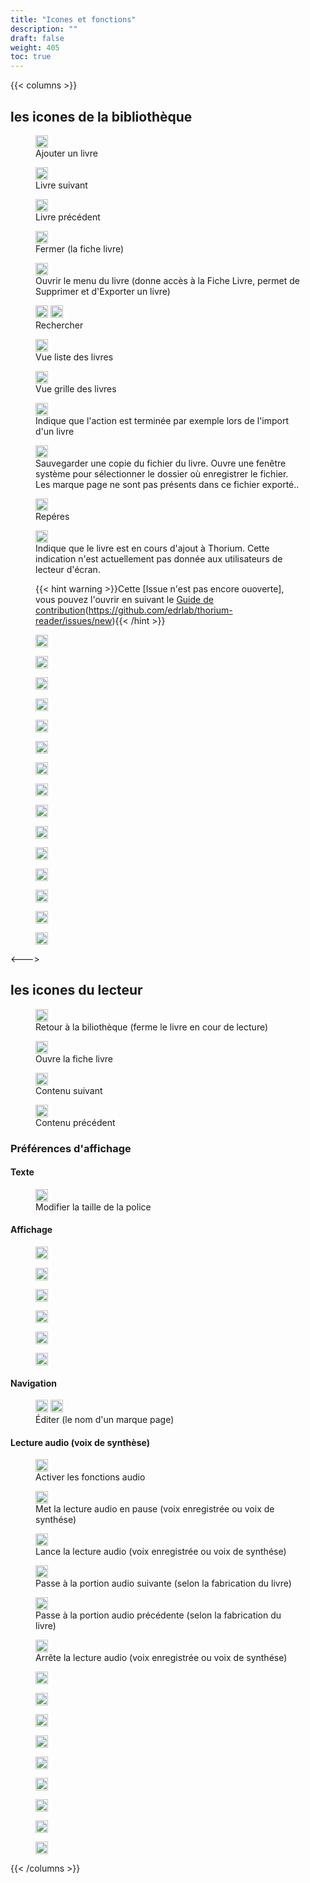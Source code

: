 ```yaml
---
title: "Icones et fonctions"
description: ""
draft: false
weight: 405
toc: true
---
```


{{< columns >}}

## les icones de la bibliothèque
<!--

<figure>
  <img src="/thorium-reader-doc/images/icons/gauche.svg" alt="" width="20px">
  <figcaption class="icon">
  </figcaption>
</figure>


<figure>
  <img src="/thorium-reader-doc/images/icons/list.svg" alt="" width="20px">
  <figcaption class="icon">
  </figcaption>
</figure>

<figure>
  <img src="/thorium-reader-doc/images/icons/justifie.svg" alt="" width="20px">
  <figcaption class="icon">
  </figcaption>
</figure>


<figure>
  <img src="/thorium-reader-doc/images/icons/gift.svg" alt="" width="20px">
  <figcaption class="icon">
  </figcaption>
</figure>

<figure>
  <img src="/thorium-reader-doc/images/icons/grid.svg" alt="" width="20px">
  <figcaption class="icon">
  </figcaption>
</figure>

<figure>
  <img src="/thorium-reader-doc/images/icons/home.svg" alt="" width="20px">
  <figcaption class="icon">
  </figcaption>
</figure>

<figure>
  <img src="/thorium-reader-doc/images/icons/house-fill.svg" alt="" width="20px">
  <figcaption class="icon">
  </figcaption>
</figure>

<figure>
  <img src="/thorium-reader-doc/images/icons/import.svg" alt="" width="20px">
  <figcaption class="icon">
  </figcaption>
</figure>


<figure>
  <img src="/thorium-reader-doc/images/icons/double_arrow_down_black_24dp.svg" alt="" width="20px">
  <figcaption class="icon">
  </figcaption>
</figure>

<figure>
  <img src="/thorium-reader-doc/images/icons/double_arrow_left_black_24dp.svg" alt="" width="20px">
  <figcaption class="icon">
  </figcaption>
</figure>

<figure>
  <img src="/thorium-reader-doc/images/icons/double_arrow_right_black_24dp.svg" alt="" width="20px">
  <figcaption class="icon">
  </figcaption>
</figure>

<figure>
  <img src="/thorium-reader-doc/images/icons/double_arrow_up_black_24dp.svg" alt="" width="20px">
  <figcaption class="icon">
  </figcaption>
</figure>

<figure>
  <img src="/thorium-reader-doc/images/icons/eye.svg" alt="" width="20px">
  <figcaption class="icon">
  </figcaption>
</figure>

<figure>
  <img src="/thorium-reader-doc/images/icons/continue.svg" alt="" width="20px">
  <figcaption class="icon">
  </figcaption>
</figure>

<figure>
  <img src="/thorium-reader-doc/images/icons/defile.svg" alt="" width="20px">
  <figcaption class="icon">
  </figcaption>
</figure>

<figure>
  <img src="/thorium-reader-doc/images/icons/content-table.svg" alt="" width="20px">
  <figcaption class="icon">
  </figcaption>
</figure>

<figure>
  <img src="/thorium-reader-doc/images/icons/chevron-down.svg" alt="" width="20px">
  <figcaption class="icon">
  </figcaption>
</figure>

<figure>
  <img src="/thorium-reader-doc/images/icons/chevron-right.svg" alt="" width="20px">
  <figcaption class="icon">
  </figcaption>
</figure>
<figure>
  <img src="/thorium-reader-doc/images/icons/chevron-bar-left.svg" alt="" width="20px">
  <figcaption class="icon">
  </figcaption>
</figure>

<figure>
  <img src="/thorium-reader-doc/images/icons/chevron-bar-right.svg" alt="" width="20px">
  <figcaption class="icon">
  </figcaption>
</figure>


<figure>
  <img src="/thorium-reader-doc/images/icons/cart-fill.svg" alt="" width="20px">
  <figcaption class="icon">
  </figcaption>
</figure>

<figure>
  <img src="/thorium-reader-doc/images/icons/person.svg" alt="" width="20px">
  <figcaption class="icon">
  </figcaption>
</figure>

<figure>
  <img src="/thorium-reader-doc/images/icons/person-circle.svg" alt="" width="20px">
  <figcaption class="icon">
  </figcaption>
</figure>

<figure>
  <img src="/thorium-reader-doc/images/icons/person-fill.svg" alt="" width="20px">
  <figcaption class="icon">
  </figcaption>
</figure>

<figure>
  <img src="/thorium-reader-doc/images/icons/add.svg" alt="" width="20px">
  <figcaption class="icon">
  </figcaption>
</figure>

<figure>
  <img src="/thorium-reader-doc/images/icons/arrow.svg" alt="" width="20px">
  <figcaption class="icon">
  </figcaption>
</figure>

<figure>
  <img src="/thorium-reader-doc/images/icons/arrow-clockwise.svg" alt="" width="20px">
  <figcaption class="icon">
  </figcaption>
</figure>

<figure>
  <img src="/thorium-reader-doc/images/icons/arrow-left.svg" alt="" width="20px">
  <figcaption class="icon">
  </figcaption>
</figure>

<figure>
  <img src="/thorium-reader-doc/images/icons/arrow-right.svg" alt="" width="20px">
  <figcaption class="icon">
  </figcaption>
</figure>

<figure>
  <img src="/thorium-reader-doc/images/icons/aspect_ratio-black-18dp.svg" alt="" width="20px">
  <figcaption class="icon">Plein écran
  </figcaption>
</figure>

<figure>
  <img src="/thorium-reader-doc/images/icons/avatar.svg" alt="" width="20px">
  <figcaption class="icon">
  </figcaption>
</figure>

<figure>
 <img src="/thorium-reader-doc/images/icons/add-alone.svg" alt="" width="20px"> 
  <figcaption class="icon">
  </figcaption>
</figure>

<figure>
  <img src="/thorium-reader-doc/images/icons/baseline-arrow_back-24px-grey.svg" alt="" width="20px">
  <figcaption class="icon">
  </figcaption>
</figure>

<figure>
  <img src="/thorium-reader-doc/images/icons/baseline-close-24px-blue.svg" alt="" width="20px">
  <figcaption class="icon">Supprimer le tag
  </figcaption>
</figure>

<figure>
  <img src="/thorium-reader-doc/images/icons/baseline-drag_handle-24px.svg" alt="" width="20px">
  <figcaption class="icon">
  </figcaption>
</figure>


<figure>
  <img src="/thorium-reader-doc/images/icons/baseline-mute-24px.svg" alt="" width="20px">
  <figcaption class="icon"> Coupe le son
  </figcaption>
</figure>

<figure>
  <img src="/thorium-reader-doc/images/icons/baseline-remove-24px.svg" alt="" width="20px">
  <figcaption class="icon">
  </figcaption>
</figure>

-->

<figure>
  <img src="/thorium-reader-doc/images/icons/baseline-add-24px.svg" alt="" width="20px">
  <figcaption class="icon">Ajouter un livre
  </figcaption>
</figure>

<figure>
  <img src="/thorium-reader-doc/images/icons/baseline-arrow_forward_ios-24px.svg" alt="" width="20px">
  <figcaption class="icon">Livre suivant
  </figcaption>
</figure>

<figure>
  <img src="/thorium-reader-doc/images/icons/baseline-arrow_left_ios-24px.svg" alt="" width="20px">
  <figcaption class="icon">Livre précédent
  </figcaption>
</figure>

<figure>
  <img src="/thorium-reader-doc/images/icons/baseline-close-24px.svg" alt="" width="20px">
  <figcaption class="icon">Fermer (la fiche livre)
  </figcaption>
</figure>

<figure>
  <img src="/thorium-reader-doc/images/icons/baseline-more_vert-24px.svg" alt="" width="20px">
  <figcaption class="icon">Ouvrir le menu du livre (donne accès à la Fiche Livre, permet de Supprimer et d'Exporter un livre)
  </figcaption>
</figure>



<figure>
  <img src="/thorium-reader-doc/images/icons/baseline-search-24px.svg" alt="" width="20px">
   <img src="/thorium-reader-doc/images/icons/baseline-search-24px-grey.svg" alt="" width="20px"> <figcaption class="icon"> Rechercher
  </figcaption>
</figure>


<figure>
  <img src="/thorium-reader-doc/images/icons/baseline-view_list-24px.svg" alt="" width="20px">
  <figcaption class="icon">Vue liste des livres
  </figcaption>
</figure>
<!--<figure>
  <img src="/thorium-reader-doc/images/icons/baseline-list-24px.svg" alt="" width="20px">
  <figcaption class="icon">
  </figcaption>
</figure>-->

<figure>
  <img src="/thorium-reader-doc/images/icons/baseline-view_module-24px.svg" alt="" width="20px">
  <figcaption class="icon">
  </figcaption>Vue grille des livres
</figure>



<figure>
  <img src="/thorium-reader-doc/images/icons/done.svg" alt="" width="20px">
  <figcaption class="icon">Indique que l'action est terminée par exemple lors de l'import d'un livre
  </figcaption>
</figure>

<figure>
  <img src="/thorium-reader-doc/images/icons/download.svg" alt="" width="20px">
  <figcaption class="icon">
  </figcaption>Sauvegarder une copie du fichier du livre. Ouvre une fenêtre système pour sélectionner le dossier où enregistrer le fichier. Les marque page ne sont pas présents dans ce fichier exporté..
</figure>


<figure>
  <img src="/thorium-reader-doc/images/icons/landmark.svg" alt="" width="20px">
  <figcaption class="icon"> Repéres
  </figcaption>
</figure>


<figure>
  <img src="/thorium-reader-doc/images/icons/loader.svg" alt="" width="20px">
  <figcaption class="icon">Indique que le livre est en cours d'ajout à Thorium. Cette indication n'est actuellement pas donnée aux utilisateurs de lecteur d'écran.
  
  {{< hint warning >}}Cette [Issue n'est pas encore ouoverte], vous pouvez l'ouvrir en suivant le [Guide de contribution](https://github.com/edrlab/thorium-reader/issues/new)(https://github.com/edrlab/thorium-reader/issues/new){{< /hint >}}
  <!--TODO open Issue + Contributing.md-->
  </figcaption>
</figure>

<figure>
  <img src="/thorium-reader-doc/images/icons/loop.svg" alt="" width="20px">
  <figcaption class="icon">
  </figcaption>
</figure>

<figure>
  <img src="/thorium-reader-doc/images/icons/magnifying_glass.svg" alt="" width="20px">
  <figcaption class="icon">
  </figcaption>
</figure>

<figure>
  <img src="/thorium-reader-doc/images/icons/menu.svg" alt="" width="20px">
  <figcaption class="icon">
  </figcaption>
</figure>

<figure>
  <img src="/thorium-reader-doc/images/icons/night.svg" alt="" width="20px">
  <figcaption class="icon">
  </figcaption>
</figure>

<figure>
  <img src="/thorium-reader-doc/images/icons/opds.svg" alt="" width="20px">
  <figcaption class="icon">
  </figcaption>
</figure>

<figure>
  <img src="/thorium-reader-doc/images/icons/open_book.svg" alt="" width="20px">
  <figcaption class="icon">
  </figcaption>
</figure>

<figure>
  <img src="/thorium-reader-doc/images/icons/outline-bookmark-24px.svg" alt="" width="20px">
  <figcaption class="icon">
  </figcaption>
</figure>

<figure>
  <img src="/thorium-reader-doc/images/icons/outline-bookmark-24px-grey.svg" alt="" width="20px">
  <figcaption class="icon">
  </figcaption>
</figure>

<figure>
  <img src="/thorium-reader-doc/images/icons/outline-bookmark_border-24px.svg" alt="" width="20px">
  <figcaption class="icon">
  </figcaption>
</figure>

<figure>
  <img src="/thorium-reader-doc/images/icons/outline-exit_to_app-24px.svg" alt="" width="20px">
  <figcaption class="icon">
  </figcaption>
</figure>

<figure>
  <img src="/thorium-reader-doc/images/icons/outline-flip_to_front-24px.svg" alt="" width="20px">
  <figcaption class="icon">
  </figcaption>
</figure>

<figure>
  <img src="/thorium-reader-doc/images/icons/outline-info-24px.svg" alt="" width="20px">
  <figcaption class="icon">
  </figcaption>
</figure>

<figure>
  <img src="/thorium-reader-doc/images/icons/outline-restore-24px.svg" alt="" width="20px">
  <figcaption class="icon">
  </figcaption>
</figure>

<figure>
  <img src="/thorium-reader-doc/images/icons/page.svg" alt="" width="20px">
  <figcaption class="icon">
  </figcaption>
</figure>

<figure>
  <img src="/thorium-reader-doc/images/icons/pagine.svg" alt="" width="20px">
  <figcaption class="icon">
  </figcaption>
</figure>


<--->
## les icones du lecteur

<figure>
  <img src="/thorium-reader-doc/images/icons/baseline-arrow_back-24px.svg" alt="" width="20px">
  <figcaption class="icon">Retour à la biliothèque (ferme le livre en cour de lecture)
  </figcaption>
</figure>

<figure>
  <img src="/thorium-reader-doc/images/icons/info.svg" alt="" width="20px">
  <figcaption class="icon">Ouvre la fiche livre
  </figcaption>
</figure>

<figure>
  <img src="/thorium-reader-doc/images/icons/baseline-arrow_forward_ios-24px.svg" alt="" width="20px">
  <figcaption class="icon">Contenu suivant
  </figcaption>
</figure>

<figure>
  <img src="/thorium-reader-doc/images/icons/baseline-arrow_left_ios-24px.svg" alt="" width="20px">
  <figcaption class="icon">Contenu précédent
  </figcaption>
</figure>

### Préférences d'affichage

#### Texte
<figure>
  <img src="/thorium-reader-doc/images/icons/font-size.svg" alt="" width="20px">
  <figcaption class="icon">
  </figcaption>Modifier la taille de la police
</figure>

#### Affichage
<figure>
  <img src="/thorium-reader-doc/images/icons/auto.svg" alt="" width="20px">
  <figcaption class="icon">
  </figcaption>
</figure>

<figure>
  <img src="/thorium-reader-doc/images/icons/paragraph-center.svg" alt="" width="20px">
  <figcaption class="icon">
  </figcaption>
</figure>

<figure>
  <img src="/thorium-reader-doc/images/icons/paragraph-left.svg" alt="" width="20px">
  <figcaption class="icon">
  </figcaption>
</figure>

<figure>
  <img src="/thorium-reader-doc/images/icons/paragraph-right.svg" alt="" width="20px">
  <figcaption class="icon">
  </figcaption>
</figure>

<figure>
  <img src="/thorium-reader-doc/images/icons/colonne.svg" alt="" width="20px">
  <figcaption class="icon">
  </figcaption>
</figure>


<figure>
  <img src="/thorium-reader-doc/images/icons/colonne2.svg" alt="" width="20px">
  <figcaption class="icon">
  </figcaption>
</figure>

#### Navigation
<figure>
  <img src="/thorium-reader-doc/images/icons/baseline-edit-24px.svg" alt="" width="20px">   <img src="/thorium-reader-doc/images/icons/baseline-edit-24px-grey.svg" alt="" width="20px">
  <figcaption class="icon">Éditer (le nom d'un marque page)
  </figcaption>
</figure>

#### Lecture audio (voix de synthèse)

<figure>
  <img src="/thorium-reader-doc/images/icons/baseline-volume_up-24px.svg" alt="" width="20px">
  <figcaption class="icon">Activer les fonctions audio
  </figcaption>
</figure>

<figure>
  <img src="/thorium-reader-doc/images/icons/baseline-pause-24px.svg" alt="" width="20px">
  <figcaption class="icon">Met la lecture audio en pause  (voix enregistrée ou voix de synthése)
  </figcaption>
</figure>
<figure>
  <img src="/thorium-reader-doc/images/icons/baseline-play_arrow-24px.svg" alt="" width="20px">
  <figcaption class="icon"> Lance la lecture audio (voix enregistrée ou voix de synthése)
  </figcaption>
</figure>

<figure>
  <img src="/thorium-reader-doc/images/icons/baseline-skip_next-24px.svg" alt="" width="20px">
  <figcaption class="icon">Passe à la portion audio suivante (selon la fabrication du livre)
  </figcaption>
</figure>

<figure>
  <img src="/thorium-reader-doc/images/icons/baseline-skip_previous-24px.svg" alt="" width="20px">
  <figcaption class="icon">Passe à la portion audio précédente (selon la fabrication du livre)
  </figcaption>
</figure>

<figure>
  <img src="/thorium-reader-doc/images/icons/baseline-stop-24px.svg" alt="" width="20px">
  <figcaption class="icon">
  </figcaption>Arrête la lecture audio (voix enregistrée ou voix de synthése)
</figure>

<figure>
  <img src="/thorium-reader-doc/images/icons/plus.svg" alt="" width="20px">
  <figcaption class="icon">
  </figcaption>
</figure>

<figure>
  <img src="/thorium-reader-doc/images/icons/question.svg" alt="" width="20px">
  <figcaption class="icon">
  </figcaption>
</figure>

<figure>
  <img src="/thorium-reader-doc/images/icons/refresh.svg" alt="" width="20px">
  <figcaption class="icon">
  </figcaption>
</figure>

<figure>
  <img src="/thorium-reader-doc/images/icons/settings.svg" alt="" width="20px">
  <figcaption class="icon">
  </figcaption>
</figure>

<figure>
  <img src="/thorium-reader-doc/images/icons/sharp-crop_free-24px.svg" alt="" width="20px">
  <figcaption class="icon">
  </figcaption>
</figure>

<figure>
  <img src="/thorium-reader-doc/images/icons/sharp-uncrop_free-24px.svg" alt="" width="20px">
  <figcaption class="icon">
  </figcaption>
</figure>

<figure>
  <img src="/thorium-reader-doc/images/icons/unsvg.svg" alt="" width="20px">
  <figcaption class="icon">
  </figcaption>
</figure>

<figure>
  <img src="/thorium-reader-doc/images/icons/view-card.svg" alt="" width="20px">
  <figcaption class="icon">
  </figcaption>
</figure>

<figure>
  <img src="/thorium-reader-doc/images/icons/view-list.svg" alt="" width="20px">
  <figcaption class="icon">
  </figcaption>
</figure>

{{< /columns >}}